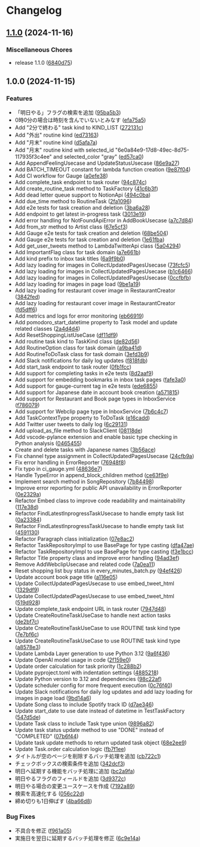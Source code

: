 # Changelog

## [1.1.0](https://github.com/koboriakira/notion-api/compare/v1.0.0...v1.1.0) (2024-11-16)


### Miscellaneous Chores

* release 1.1.0 ([6840d75](https://github.com/koboriakira/notion-api/commit/6840d75bfe239df4af4df7d049b66446f35284a1))

## 1.0.0 (2024-11-15)


### Features

* 「明日やる」フラグの検索を追加 ([95ba5b3](https://github.com/koboriakira/notion-api/commit/95ba5b3ac3dfb1b4d54ed92473134f906a9772bc))
* 0時0分の場合は時刻を含んでいないとみなす ([efa75a5](https://github.com/koboriakira/notion-api/commit/efa75a5127d7ea6e193bcca529c2d64fa3b7bc82))
* Add "2分で終わる" task kind to KIND_LIST ([272131c](https://github.com/koboriakira/notion-api/commit/272131c6eb73bfb843990e8c9948f4c628b5fe3d))
* Add "外出" routine kind ([ed73163](https://github.com/koboriakira/notion-api/commit/ed731631519b3b557725fa9070a5feab8e0d0d34))
* Add "月末" routine kind ([d5afa7a](https://github.com/koboriakira/notion-api/commit/d5afa7a892b63a81bf3fc3a84f125101260ab626))
* Add "月末" routine kind with selected_id "6e0a84e9-17d8-49ec-8d75-117935f3c4ee" and selected_color "gray" ([ed57ca0](https://github.com/koboriakira/notion-api/commit/ed57ca0e9f69aa04eb2c73102543b1da801a7790))
* Add AppendFeelingUsecase and UpdateStatusUsecase ([86e9a27](https://github.com/koboriakira/notion-api/commit/86e9a2761b228452b02d1829d27875dab28bbd94))
* Add BATCH_TIMEOUT constant for lambda function creation ([9e87f04](https://github.com/koboriakira/notion-api/commit/9e87f04849616f25acd49fef9b05ccac1e991cbd))
* Add CI workflow for Gauge ([a0efe38](https://github.com/koboriakira/notion-api/commit/a0efe386d0d336b5ed41edee283ec0582fc8b268))
* Add complete_task endpoint to task router ([94c874c](https://github.com/koboriakira/notion-api/commit/94c874ce809562ab9dadf17fa1def005e5231ab1))
* Add create_routine_task method to TaskFactory ([41c6b3f](https://github.com/koboriakira/notion-api/commit/41c6b3f444bbe1d3562e7615d176eb2a24c992cb))
* Add dead letter queue support to NotionApi ([494c0ba](https://github.com/koboriakira/notion-api/commit/494c0ba45fb317f2e4294052bedf04596d1d9bb6))
* Add due_time method to RoutineTask ([2fa1096](https://github.com/koboriakira/notion-api/commit/2fa10966be3642e7b0e2d3866c151a5c98402893))
* Add e2e tests for task creation and deletion ([3ba6a28](https://github.com/koboriakira/notion-api/commit/3ba6a2854b4fc137a0a1280f816c27fadeabfa40))
* Add endpoint to get latest in-progress task ([3013e19](https://github.com/koboriakira/notion-api/commit/3013e19db7dd2e3e47c3698dd0b2d789c6bccb1c))
* Add error handling for NotFoundApiError in AddBookUsecase ([a7c7d84](https://github.com/koboriakira/notion-api/commit/a7c7d8407ab9966fec4bf492e011793c2e7d599b))
* Add from_str method to Artist class ([67e5cf3](https://github.com/koboriakira/notion-api/commit/67e5cf36a31c48587143597f27bc49f48ff6bf3e))
* Add Gauge e2e tests for task creation and deletion ([68be504](https://github.com/koboriakira/notion-api/commit/68be504ee695bc60082ccd8354aefac642a66492))
* Add Gauge e2e tests for task creation and deletion ([1e61fba](https://github.com/koboriakira/notion-api/commit/1e61fba2da9ee252d7a32ca2a3a0c58118d6c687))
* Add get_user_tweets method to LambdaTwitterApi class ([5a04294](https://github.com/koboriakira/notion-api/commit/5a04294c84c66fa591fcc10fa18093eecaa45149))
* Add ImportantFlag class for task domain ([a7e661b](https://github.com/koboriakira/notion-api/commit/a7e661b861023a5da6d7ff1c4ab629a33cb0232c))
* Add kind prefix to inbox task titles ([6a9f9b0](https://github.com/koboriakira/notion-api/commit/6a9f9b0d9715cf30a683ae521671ddb33de2a5a1))
* Add lazy loading for images in CollectUpdatedPagesUsecase ([73fcfc5](https://github.com/koboriakira/notion-api/commit/73fcfc5c16bbaba64f3f25a4f926f9df603e31b0))
* Add lazy loading for images in CollectUpdatedPagesUsecase ([b1c6466](https://github.com/koboriakira/notion-api/commit/b1c6466707c5343be845d655033d931ca4a148a3))
* Add lazy loading for images in CollectUpdatedPagesUsecase ([0ccfbfb](https://github.com/koboriakira/notion-api/commit/0ccfbfb3da9cc9185d7dd9fa491d607b40700945))
* Add lazy loading for images in page load ([9be1a19](https://github.com/koboriakira/notion-api/commit/9be1a19aef9faff26f80df783a19ecd60fe7bf39))
* Add lazy loading for restaurant cover image in RestaurantCreator ([3842fed](https://github.com/koboriakira/notion-api/commit/3842fed2616e97a9465c5ef929701577e0310968))
* Add lazy loading for restaurant cover image in RestaurantCreator ([fd5dff6](https://github.com/koboriakira/notion-api/commit/fd5dff67a89e18bbc4c08e4c6045fc148bd9ba5e))
* Add metrics and logs for error monitoring ([eb66919](https://github.com/koboriakira/notion-api/commit/eb66919946131cf3aa65756a603c50578c872c37))
* Add pomodoro_start_datetime property to Task model and update related classes ([2a4d4d4](https://github.com/koboriakira/notion-api/commit/2a4d4d4207b5fbf17caae863eb3932ea160879ad))
* Add ResetShoppingListUseCase ([df11df9](https://github.com/koboriakira/notion-api/commit/df11df94e2129d7b799d5bbfd7c6f0a0e2267933))
* Add routine task kind to TaskKind class ([de82d56](https://github.com/koboriakira/notion-api/commit/de82d5609ca460bddef8dc259f316f3d62a2b376))
* Add RoutineOption class for task domain ([a9ba41d](https://github.com/koboriakira/notion-api/commit/a9ba41d52e932cff15128b8ec3312ac53376288d))
* Add RoutineToDoTask class for task domain ([3efd3b9](https://github.com/koboriakira/notion-api/commit/3efd3b91d754b779a015b7cb61f2d44125d8e8c3))
* Add Slack notifications for daily log updates ([f818fdb](https://github.com/koboriakira/notion-api/commit/f818fdbcfb0303ab2237ef425d3b973dc5b849f4))
* Add start_task endpoint to task router ([0fb1fcc](https://github.com/koboriakira/notion-api/commit/0fb1fcc414719fdbfdc9c621f3996446fd213a04))
* Add support for completing tasks in e2e tests ([8d2aaf9](https://github.com/koboriakira/notion-api/commit/8d2aaf9e424f0ebe3158fe3f392a0a059063ee47))
* Add support for embedding bookmarks in inbox task pages ([fafe3a0](https://github.com/koboriakira/notion-api/commit/fafe3a01fb0b9c73a1f253ac79a7857981040ec3))
* Add support for gauge-current tag in e2e tests ([ede6855](https://github.com/koboriakira/notion-api/commit/ede68554d22247547bd9ac262af92c6d51817060))
* Add support for Japanese date in account book creation ([a571815](https://github.com/koboriakira/notion-api/commit/a5718153079dc979965c17368ec9b7081b581bd8))
* Add support for Restaurant and Book page types in InboxService ([f786079](https://github.com/koboriakira/notion-api/commit/f786079e4a8534a36f706494c26b9e90a4ff3a5f))
* Add support for Webclip page type in InboxService ([7b6c4c7](https://github.com/koboriakira/notion-api/commit/7b6c4c7e0346034ce4e9bbcefd52d83a934a406c))
* Add TaskContextType property to ToDoTask ([e16cadd](https://github.com/koboriakira/notion-api/commit/e16cadd029360b2dff7a069bc343665bbb53e940))
* Add Twitter user tweets to daily log ([6c29131](https://github.com/koboriakira/notion-api/commit/6c291318943a3c7229f6b141c66e153bbb8e3566))
* Add upload_as_file method to SlackClient ([08118de](https://github.com/koboriakira/notion-api/commit/08118dea50786ef6b74b1fa7b8f545bffb9f15a2))
* Add vscode-pylance extension and enable basic type checking in Python analysis ([0465455](https://github.com/koboriakira/notion-api/commit/046545593dd72ed5c9e50826b486b06b7dc9be9f))
* Create and delete tasks with Japanese names ([3b56ace](https://github.com/koboriakira/notion-api/commit/3b56acead6a21c829d9d3a10b4c774d2834cfda5))
* Fix channel type assignment in CollectUpdatedPagesUsecase ([24cfb9a](https://github.com/koboriakira/notion-api/commit/24cfb9ac4ef079c8a575af706cd20b76d8db866b))
* Fix error handling in ErrorReporter ([76948f8](https://github.com/koboriakira/notion-api/commit/76948f82e54df732ec10db206d4f85c39b20fab7))
* Fix typo in ci_gauge.yml ([48636e7](https://github.com/koboriakira/notion-api/commit/48636e70127be24a3925ae86f706ac4461cfd36c))
* Handle TypeError in append_block_children method ([ce63f9e](https://github.com/koboriakira/notion-api/commit/ce63f9e439f88d77b6a5a33200b964429c1baa28))
* Implement search method in SongRepository ([7b84498](https://github.com/koboriakira/notion-api/commit/7b84498fd1d255e8d5f810422372061194eb59cb))
* Improve error reporting for public API unavailability in ErrorReporter ([0e2329a](https://github.com/koboriakira/notion-api/commit/0e2329a2a11123a8998c4da1c5307837cbf84e37))
* Refactor Embed class to improve code readability and maintainability ([117e38d](https://github.com/koboriakira/notion-api/commit/117e38dfce8a7db5946cf24120b60ea019047dda))
* Refactor FindLatestInprogressTaskUsecase to handle empty task list ([0a23384](https://github.com/koboriakira/notion-api/commit/0a233840ca4deca83dc486da152ff122a06e78fa))
* Refactor FindLatestInprogressTaskUsecase to handle empty task list ([4591130](https://github.com/koboriakira/notion-api/commit/4591130e9263d77992851495b79fbcac8c097182))
* Refactor Paragraph class initialization ([07e8ac2](https://github.com/koboriakira/notion-api/commit/07e8ac28364beab3285bbbd58d9ebbd08d42c0ac))
* Refactor TaskRepositoryImpl to use BasePage for type casting ([dfa47ae](https://github.com/koboriakira/notion-api/commit/dfa47aefcfaa02ed3a199b0c6a0c37abe90673b5))
* Refactor TaskRepositoryImpl to use BasePage for type casting ([f3e1bcc](https://github.com/koboriakira/notion-api/commit/f3e1bcc40975bb026557e474a7a2d890ed64e491))
* Refactor Title property class and improve error handling ([94ad3ef](https://github.com/koboriakira/notion-api/commit/94ad3efcd4d5d4129a8ed00bcc6c5c867145e49a))
* Remove AddWebclipUsecase and related code ([7a0ea11](https://github.com/koboriakira/notion-api/commit/7a0ea113080c0947f2d79b8c88fa7f160a371381))
* Reset shopping list buy status in every_minutes_batch.py ([94ef426](https://github.com/koboriakira/notion-api/commit/94ef426618b9509922e58c3da4dace41d28e3bf8))
* Update account book page title ([a116e05](https://github.com/koboriakira/notion-api/commit/a116e05ca16ff9a94492ad23f50e38ac5f0bde54))
* Update CollectUpdatedPagesUsecase to use embed_tweet_html ([1329df9](https://github.com/koboriakira/notion-api/commit/1329df9070b33c70472a57c168bce3761b27f276))
* Update CollectUpdatedPagesUsecase to use embed_tweet_html ([519d928](https://github.com/koboriakira/notion-api/commit/519d928cb6cf792584eabf61d64357c35038b65a))
* Update complete_task endpoint URL in task router ([7947d48](https://github.com/koboriakira/notion-api/commit/7947d48a96923a3567345acfa1b87cabbe3dfd7e))
* Update CreateRoutineTaskUseCase to handle next action tasks ([de2bf7c](https://github.com/koboriakira/notion-api/commit/de2bf7ce24fadbfce5b11d1d7c9464dfb38676ff))
* Update CreateRoutineTaskUseCase to use ROUTINE task kind type ([7e7bf6c](https://github.com/koboriakira/notion-api/commit/7e7bf6c63bd4f48a3cadf83d6489998d9997e625))
* Update CreateRoutineTaskUseCase to use ROUTINE task kind type ([a8578e3](https://github.com/koboriakira/notion-api/commit/a8578e315eab08ed88eb2e8378fe73a33fdc82a0))
* Update Lambda Layer generation to use Python 3.12 ([9a6f436](https://github.com/koboriakira/notion-api/commit/9a6f4362a30aa3761d120b5c7b907525b3579573))
* Update OpenAI model usage in code ([2f159e0](https://github.com/koboriakira/notion-api/commit/2f159e0965f9c0d33959d839eeffed1e5e7850ab))
* Update order calculation for task priority ([1c288b2](https://github.com/koboriakira/notion-api/commit/1c288b24ded75b6618b112f96836ad518bad1c2f))
* Update pyproject.toml with indentation settings ([4885218](https://github.com/koboriakira/notion-api/commit/48852186d46472c61efcf5d3f24e884f08a9d959))
* Update Python version to 3.12 and dependencies ([98c22af](https://github.com/koboriakira/notion-api/commit/98c22af606a4b0b9ac48b295e08bb7979e828617))
* Update scheduler config for more frequent execution ([0c76f40](https://github.com/koboriakira/notion-api/commit/0c76f403249326bd5d5bde087b05fd7d69743e8a))
* Update Slack notifications for daily log updates and add lazy loading for images in page load ([9bd14a6](https://github.com/koboriakira/notion-api/commit/9bd14a65986a3f664d32a1705e9666454ae22402))
* Update Song class to include Spotify track ID ([d7ae346](https://github.com/koboriakira/notion-api/commit/d7ae3467967fbe9c45bbe2666a2f0c0d0eb780b2))
* Update start_date to use date instead of datetime in TestTaskFactory ([547d5de](https://github.com/koboriakira/notion-api/commit/547d5de9809e42fde651a330b584479aac9f9a77))
* Update Task class to include Task type union ([9896a82](https://github.com/koboriakira/notion-api/commit/9896a82bdfca567445206de0215bfcd7cd1e98be))
* Update task status update method to use "DONE" instead of "COMPLETED" ([07b6f44](https://github.com/koboriakira/notion-api/commit/07b6f44d051ed54cb915ebc5a335c11304be99e8))
* Update task update methods to return updated task object ([68e2ee9](https://github.com/koboriakira/notion-api/commit/68e2ee90f4e1ba3306d531567c6fa4995fadbc43))
* Update Task.order calculation logic ([fb7f1ee](https://github.com/koboriakira/notion-api/commit/fb7f1eea84a12ba44fb02c500f0bc2577ac3a1a4))
* タイトルが空のページを削除するバッチ処理を追加 ([cb722c1](https://github.com/koboriakira/notion-api/commit/cb722c1bbdfc9343668b5ec96b85c3db29957cc9))
* チェックボックスの検索条件を追加 ([342dcf3](https://github.com/koboriakira/notion-api/commit/342dcf32fff76f0c3957af1bde95045a189cdf37))
* 明日へ延期する機能をバッチ処理に追加 ([bc2a9fa](https://github.com/koboriakira/notion-api/commit/bc2a9fa73d1696e4d4d54ee5e5f163c0b36a394c))
* 明日やるフラグのフィールドを追加 ([3d9372c](https://github.com/koboriakira/notion-api/commit/3d9372cbb6be01c8a9e694880d7a228a7791faa9))
* 明日やる場合の変更ユースケースを作成 ([7192a89](https://github.com/koboriakira/notion-api/commit/7192a89643c0cf5b9900d4a13306128a3b10e794))
* 検索を高速化する ([056c22d](https://github.com/koboriakira/notion-api/commit/056c22d4384401a0c8779e550320bc9bd3eec38b))
* 締め切りも1日伸ばす ([4ba66d8](https://github.com/koboriakira/notion-api/commit/4ba66d80f0f27215272b118ef17028f82de33cc4))


### Bug Fixes

* 不具合を修正 ([f961a05](https://github.com/koboriakira/notion-api/commit/f961a05348a0df5894e867925435db09ebd7adb6))
* 実施日を翌日に延期するバッチ処理を修正 ([6c9e14a](https://github.com/koboriakira/notion-api/commit/6c9e14ae03065584dff4ebbbb034062dad85822d))

